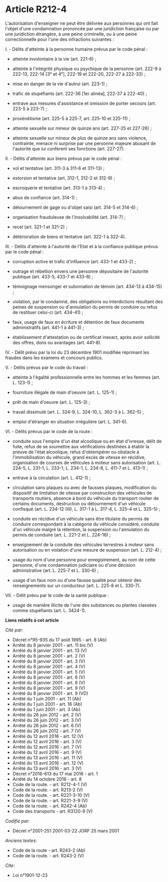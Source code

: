 # Article R212-4

L'autorisation d'enseigner ne peut être délivrée aux personnes qui ont fait l'objet d'une condamnation prononcée par une
juridiction française ou par une juridiction étrangère, à une peine criminelle, ou à une peine correctionnelle pour l'une des
infractions suivantes :

I. - Délits d'atteinte à la personne humaine prévus par le code pénal :

- atteinte involontaire à la vie (art. 221-6) ;

- atteinte à l'intégrité physique ou psychique de la personne (art. 222-9 à 222-13, 222-14 [3° et 4°], 222-19 et 222-20,
222-27 à 222-33) ;

- mise en danger de la vie d'autrui (art. 223-1) ;

- trafic de stupéfiants (art. 222-36 [1er alinéa], 222-37 à 222-40) ;

- entrave aux mesures d'assistance et omission de porter secours (art. 223-5 à 223-7) ;

- proxénétisme (art. 225-5 à 225-7, art. 225-10 et 225-11) ;

- atteinte sexuelle sur mineur de quinze ans (art. 227-25 et 227-26) ;

- atteinte sexuelle sur mineur de plus de quinze ans sans violence, contrainte, menace ni surprise par une personne majeure
abusant de l'autorité que lui confèrent ses fonctions (art. 227-27).

II. - Délits d'atteinte aux biens prévus par le code pénal :

- vol et tentative (art. 311-3 à 311-6 et 311-13) ;

- extorsion et tentative (art. 312-1, 312-2 et 312-9) ;

- escroquerie et tentative (art. 313-1 à 313-4) ;

- abus de confiance (art. 314-1) ;

- détournement de gage ou d'objet saisi (art. 314-5 et 314-6) ;

- organisation frauduleuse de l'insolvabilité (art. 314-7) ;

- recel (art. 321-1 et 321-2) ;

- détérioration de biens et tentative (art. 322-1 à 322-4).

III. - Délits d'atteinte à l'autorité de l'Etat et à la confiance publique prévus par le code pénal :

- corruption active et trafic d'influence (art. 433-1 et 433-2) ;

- outrage et rébellion envers une personne dépositaire de l'autorité publique (art. 433-5, 433-7 et 433-8) ;

- témoignage mensonger et subornation de témoin (art. 434-13 à 434-15) ;

- violation, par le condamné, des obligations ou interdictions résultant des peines de suspension ou d'annulation du permis
de conduire ou refus de restituer celui-ci (art. 434-41) ;

- faux, usage de faux en écriture et détention de faux documents administratifs (art. 441-1 à 441-3) ;

- établissement d'attestation ou de certificat inexact, après avoir sollicité des offres, dons ou avantages (art. 441-8).

IV. - Délit prévu par la loi du 23 décembre 1901 modifiée réprimant les fraudes dans les examens et concours publics.

V. - Délits prévus par le code du travail :

- atteinte à l'égalité professionnelle entre les hommes et les femmes (art. L. 123-1) ;

- fourniture illégale de main d'oeuvre (art. L. 125-1) ;

- prêt de main d'oeuvre (art. L. 125-3) ;

- travail dissimulé (art. L. 324-9, L. 324-10, L. 362-3 à L. 362-5) ;

- emploi d'étranger en situation irrégulière (art. L. 341-6).

VI. - Délits prévus par le code de la route :

- conduite sous l'empire d'un état alcoolique ou en état d'ivresse, délit de fuite, refus de se soumettre aux vérifications
destinées à établir la preuve de l'état alcoolique, refus d'obtempérer ou obstacle à l'immobilisation du véhicule, grand
excès de vitesse en récidive, organisation de courses de véhicules à moteur sans autorisation (art. L. 224-5, L. 231-1, L.
233-1, L. 234-1, L. 234-8, L. 411-7 et L. 413-1) ;

- entrave à la circulation (art. L. 412-1) ;

- circulation sans plaques ou avec de fausses plaques, modification du dispositif de limitation de vitesse par construction
des véhicules de transports routiers, absence à bord du véhicule du transport routier de certains documents, destruction ou
détournement d'un véhicule confisqué (art. L. 234-12 (III), L. 317-1 à L. 317-4, L. 325-4 et L. 325-5) ;

- conduite en récidive d'un véhicule sans être titulaire du permis de conduire correspondant à la catégorie du véhicule
considéré, conduite d'un véhicule malgré la rétention, la suspension ou l'annulation du permis de conduire (art. L. 221-2 et
L. 224-16) ;

- enseignement de la conduite des véhicules terrestres à moteur sans autorisation ou en violation d'une mesure de suspension
(art. L. 212-4) ;

- usage du nom d'une personne pour enregistrement, au nom de cette personne, d'une condamnation judiciaire ou d'une décision
administrative (art. L. 225-7 et L. 330-6) ;

- usage d'un faux nom ou d'une fausse qualité pour obtenir des renseignements sur un conducteur (art. L. 225-8 et L. 330-7).

VII. - Délit prévu par le code de la santé publique :

- usage de manière illicite de l'une des substances ou plantes classées comme stupéfiants (art. L. 3424-1).

**Liens relatifs à cet article**

_Cité par_:

  - Décret n°95-935 du 17 août 1995 - art. 8 (Ab)
  - Arrêté du 8 janvier 2001 - art. 11 bis (V)
  - Arrêté du 8 janvier 2001 - art. 13 (V)
  - Arrêté du 8 janvier 2001 - art. 2 (V)
  - Arrêté du 8 janvier 2001 - art. 3 (V)
  - Arrêté du 8 janvier 2001 - art. 4 (V)
  - Arrêté du 8 janvier 2001 - art. 5 (V)
  - Arrêté du 8 janvier 2001 - art. 6 (V)
  - Arrêté du 8 janvier 2001 - art. 8 (V)
  - Arrêté du 8 janvier 2001 - art. 9 (V)
  - Arrêté du 8 janvier 2001 - art. 9 (VD)
  - Arrêté du 1 juin 2001 - art. 11 (Ab)
  - Arrêté du 1 juin 2001 - art. 16 (Ab)
  - Arrêté du 1 juin 2001 - art. 3 (Ab)
  - Arrêté du 26 juin 2012 - art. 2 (V)
  - Arrêté du 26 juin 2012 - art. 3 (V)
  - Arrêté du 26 juin 2012 - art. 6 (V)
  - Arrêté du 26 juin 2012 - art. 7 (V)
  - Arrêté du 12 avril 2016 - art. 12 (V)
  - Arrêté du 12 avril 2016 - art. 3 (V)
  - Arrêté du 12 avril 2016 - art. 7 (V)
  - Arrêté du 12 avril 2016 - art. 9 (V)
  - Arrêté du 13 avril 2016 - art. 11 (V)
  - Arrêté du 13 avril 2016 - art. 12 (V)
  - Arrêté du 13 avril 2016 - art. 3 (V)
  - Décret n°2016-613 du 17 mai 2016 - art. 1
  - Arrêté du 14 octobre 2016 - art. 8
  - Code de la route. - art. R212-4-1 (V)
  - Code de la route. - art. R213-2 (V)
  - Code de la route. - art. R221-3-10 (V)
  - Code de la route. - art. R221-3-9 (V)
  - Code de la route. - art. R242-4 (Ab)
  - Code des transports - art. R3120-9 (V)

_Codifié par_:

  - Décret n°2001-251 2001-03-22 JORF 25 mars 2001

_Anciens textes_:

  - Code de la route - art. R243-2 (Ab)
  - Code de la route. - art. R243-2 (V)

_Cite_:

  - Loi n°1901-12-23
